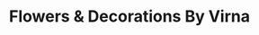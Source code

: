 ---
title: "Flowers & Decorations By Virna"
url: /bridgeport/flowers-and-decorations-by-virna/
shop: florist
---